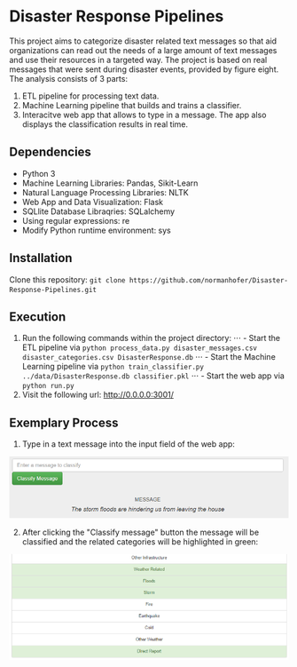 # Disaster Response Pipelines

This project aims to categorize disaster related text messages so that aid organizations can read out the needs of a large amount of text messages and use their resources in a targeted way.
The project is based on real messages that were sent during disaster events, provided by figure eight. The analysis consists of 3 parts:

1. ETL pipeline for processing text data.
2. Machine Learning pipeline that builds and trains a classifier.
3. Interacitve web app that allows to type in a message. The app also displays the classification results in real time.

## Dependencies
- Python 3
- Machine Learning Libraries: Pandas, Sikit-Learn
- Natural Language Processing Libraries: NLTK
- Web App and Data Visualization: Flask
- SQLlite Database Libraqries: SQLalchemy
- Using regular expressions: re
- Modify Python runtime environment: sys

## Installation

Clone this repository:
`git clone https://github.com/normanhofer/Disaster-Response-Pipelines.git`

## Execution
1. Run the following commands within the project directory:
  ⋅⋅⋅ - Start the ETL pipeline via `python process_data.py disaster_messages.csv disaster_categories.csv DisasterResponse.db`
  ⋅⋅⋅ - Start the Machine Learning pipeline via `python train_classifier.py ../data/DisasterResponse.db classifier.pkl`
  ⋅⋅⋅ - Start the web app via `python run.py`
2. Visit the following url: http://0.0.0.0:3001/

## Exemplary Process 

1. Type in a text message into the input field of the web app:

![alt text](https://github.com/normanhofer/Disaster-Response-Pipelines/blob/master/Screenshots/1.PNG)

2. After clicking the "Classify message" button the message will be classified and the related categories will be highlighted in green:

![alt text](https://github.com/normanhofer/Disaster-Response-Pipelines/blob/master/Screenshots/2.PNG)
